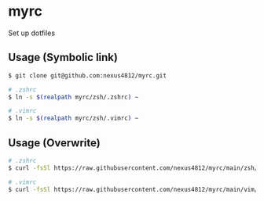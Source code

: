 # myrc
Set up dotfiles

## Usage (Symbolic link)
```bash 
$ git clone git@github.com:nexus4812/myrc.git

# .zshrc
$ ln -s $(realpath myrc/zsh/.zshrc) ~

# .vimrc
$ ln -s $(realpath myrc/zsh/.vimrc) ~
```

## Usage (Overwrite)
```bash
# .zshrc
$ curl -fsSl https://raw.githubusercontent.com/nexus4812/myrc/main/zsh/.zshrc >> ~/.zshrc

# .vimrc
$ curl -fsSl https://raw.githubusercontent.com/nexus4812/myrc/main/vim/.vimrc >> ~/.vimrc
```
